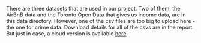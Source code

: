 There are three datasets that are used in our project. Two of them, the AirBnB data and the Toronto Open Data that gives us income data, are in this data directory. However, one of the csv files are too big to upload here - the one for crime data. Download details for all of the csvs are in the report. But just in case, a cloud version is available [here](https://drive.google.com/file/d/1SimnKJS0D80Q20TkvkREPDgCox96V4VN/view?usp=sharing)